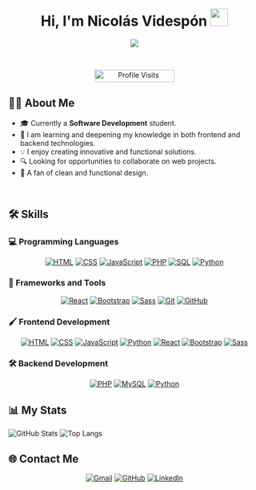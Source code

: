 <h1 align="center">Hi, I'm Nicolás Videspón <img src="https://media.giphy.com/media/hvRJCLFzcasrR4ia7z/giphy.gif" width="35"></h1>
<p align="center">
  <a href="https://github.com/DenverCoder1/readme-typing-svg"><img src="https://readme-typing-svg.herokuapp.com?font=Time+New+Roman&color=%23C8BE25&size=25&center=true&vCenter=true&width=600&height=100&lines=Junior+Web+Developer;Passionate+about+technology+and+creativity;Learning+and+growing+daily;Specialist+in+HTML,+CSS,+JavaScript,+and+React;Available+for+collaborating+on+exciting+projects"></a>
</p>

<br>

<p align="center"> 
	<img src="https://komarev.com/ghpvc/?username=NicoVidespon&label=Profile+Visits&color=0047AB&style=plastic?" alt="Profile Visits" height=25px, width=160px/> 
</p>

## 🧑‍💻 About Me

- 🎓 Currently a **Software Development** student.
- 🌱 I am learning and deepening my knowledge in both frontend and backend technologies.
- 💡 I enjoy creating innovative and functional solutions.
- 🔍 Looking for opportunities to collaborate on web projects.
- 🌟 A fan of clean and functional design.

<br>

## 🛠️ Skills

### 💻 Programming Languages
<p align="center"> 
  <a href="#"><img alt="HTML" src="https://img.shields.io/badge/HTML5%20-%23E34F26.svg?style=plastic&logo=html5&logoColor=white"></a>
  <a href="#"><img alt="CSS" src="https://img.shields.io/badge/CSS%20-%231572B6.svg?style=plastic&logo=css3&logoColor=white"></a>
  <a href="#"><img alt="JavaScript" src="https://img.shields.io/badge/JavaScript%20-%23F7DF1E.svg?style=plastic&logo=javascript&logoColor=black"></a>
  <a href="#"><img alt="PHP" src="https://img.shields.io/badge/PHP-%23777BB4.svg?style=plastic&logo=php&logoColor=white"></a>
  <a href="#"><img alt="SQL" src="https://img.shields.io/badge/MySQL-%234479A1.svg?style=plastic&logo=mysql&logoColor=white"></a>
  <a href="#"><img alt="Python" src="https://img.shields.io/badge/Python-%233776CC.svg?style=plastic&logo=python&logoColor=white"></a>
</p>

### 🚀 Frameworks and Tools
<p align="center">
  <a href="#"><img alt="React" src="https://img.shields.io/badge/React-%2361DAFB.svg?style=plastic&logo=react&logoColor=black"></a>
  <a href="#"><img alt="Bootstrap" src="https://img.shields.io/badge/Bootstrap-%23563D7C.svg?style=plastic&logo=bootstrap&logoColor=white"></a>
  <a href="#"><img alt="Sass" src="https://img.shields.io/badge/Sass-%23CC6699.svg?style=plastic&logo=sass&logoColor=white"></a>
  <a href="#"><img alt="Git" src="https://img.shields.io/badge/Git-%23F05033.svg?style=plastic&logo=git&logoColor=white"></a>
  <a href="#"><img alt="GitHub" src="https://img.shields.io/badge/GitHub-%23181717.svg?style=plastic&logo=github&logoColor=white"></a>
</p>

### 🖌️ Frontend Development
<p align="center">
  <a href="#"><img alt="HTML" src="https://img.shields.io/badge/HTML5-%23E34F26.svg?style=plastic&logo=html5&logoColor=white"></a>
  <a href="#"><img alt="CSS" src="https://img.shields.io/badge/CSS3-%231572B6.svg?style=plastic&logo=css3&logoColor=white"></a>
  <a href="#"><img alt="JavaScript" src="https://img.shields.io/badge/JavaScript-%23F7DF1E.svg?style=plastic&logo=javascript&logoColor=black"></a>
<a href="#"><img alt="Python" src="https://img.shields.io/badge/Python-%233776CC.svg?style=plastic&logo=python&logoColor=white"></a>
  <a href="#"><img alt="React" src="https://img.shields.io/badge/React-%2361DAFB.svg?style=plastic&logo=react&logoColor=black"></a>
  <a href="#"><img alt="Bootstrap" src="https://img.shields.io/badge/Bootstrap-%23563D7C.svg?style=plastic&logo=bootstrap&logoColor=white"></a>
  <a href="#"><img alt="Sass" src="https://img.shields.io/badge/Sass-%23CC6699.svg?style=plastic&logo=sass&logoColor=white"></a>
</p>

### 🛠️ Backend Development
<p align="center">
  <a href="#"><img alt="PHP" src="https://img.shields.io/badge/PHP-%23777BB4.svg?style=plastic&logo=php&logoColor=white"></a>
  <a href="#"><img alt="MySQL" src="https://img.shields.io/badge/MySQL-%234479A1.svg?style=plastic&logo=mysql&logoColor=white"></a>
<a href="#"><img alt="Python" src="https://img.shields.io/badge/Python-%233776CC.svg?style=plastic&logo=python&logoColor=white"></a>
</p>

## 📊 My Stats
![GitHub Stats](https://github-readme-stats.vercel.app/api?username=NicoVidespon&show_icons=true&theme=radical)
![Top Langs](https://github-readme-stats.vercel.app/api/top-langs/?username=NicoVidespon&layout=compact&theme=radical)

## 🌐 Contact Me
<p align="center">
  <a href="mailto:nicovidespon@gmail.com"><img alt="Gmail" src="https://img.shields.io/badge/Gmail-%23EA4335.svg?style=plastic&logo=gmail&logoColor=white"></a>
  <a href="https://github.com/NicoVidespon"><img alt="GitHub" src="https://img.shields.io/badge/GitHub-%23181717.svg?style=plastic&logo=github&logoColor=white"></a>
  <a href="#"><img alt="LinkedIn" src="https://img.shields.io/badge/LinkedIn-%230A66C2.svg?style=plastic&logo=linkedin&logoColor=white"></a>
</p>


